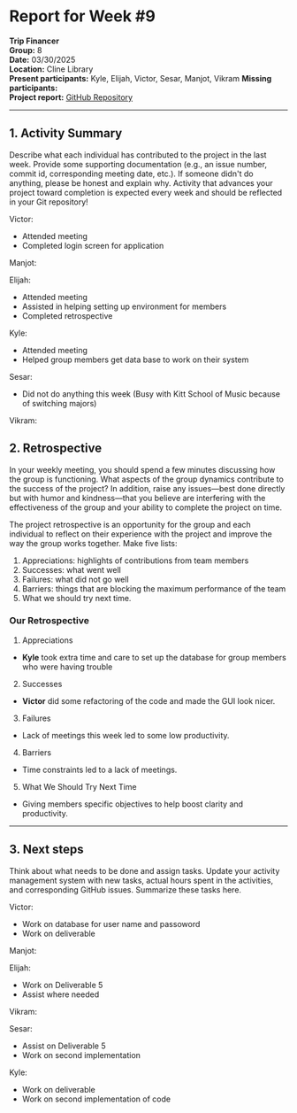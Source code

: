 # Report for Week #9

**Trip Financer**  
**Group:** 8  
**Date:** 03/30/2025  
**Location:** Cline Library  
**Present participants:**   Kyle, Elijah, Victor, Sesar, Manjot, Vikram
**Missing participants:**   
**Project report:** [GitHub Repository](https://github.com/sesartrumpet/cs386-pennypilot.git)  

---

## 1. Activity Summary
Describe what each individual has contributed to the project in the last week.  Provide some supporting documentation (e.g., an issue number, commit id, corresponding meeting date, etc.).  If someone didn't do anything, please be honest and explain why. Activity that advances your project toward completion is expected every week and should be reflected in your Git repository!

Victor:  
- Attended meeting
- Completed login screen for application

Manjot:   

Elijah:  
- Attended meeting
- Assisted in helping setting up environment for members
- Completed retrospective

Kyle:  
- Attended meeting
- Helped group members get data base to work on their system

Sesar:  
- Did not do anything this week (Busy with Kitt School of Music because of switching majors)

Vikram:



## 2. Retrospective
In your weekly meeting, you should spend a few minutes discussing how the group is functioning. What aspects of the group dynamics contribute to the success of the project? In addition, raise any issues—best done directly but with humor and kindness—that you believe are interfering with the effectiveness of the group and your ability to complete the project on time.

The project retrospective is an opportunity for the group and each individual to reflect on their experience with the project and improve the way the group works together. Make five lists:

1. Appreciations: highlights of contributions from team members
2. Successes: what went well
3. Failures: what did not go well
4. Barriers: things that are blocking the maximum performance of the team
5. What we should try next time.

### Our Retrospective
1. Appreciations
- **Kyle** took extra time and care to set up the database for group members who were having trouble

2. Successes
- **Victor** did some refactoring of the code and made the GUI look nicer.

3. Failures
- Lack of meetings this week led to some low productivity.

4. Barriers
- Time constraints led to a lack of meetings.

5. What We Should Try Next Time
- Giving members specific objectives to help boost clarity and productivity.

---

## 3. Next steps
Think about what needs to be done and assign tasks. Update your activity management system with new tasks, actual hours spent in the activities, and corresponding GitHub issues.  Summarize these tasks here.

Victor:  
- Work on database for user name and passoword 
- Work on deliverable

Manjot:   



Elijah:  
- Work on Deliverable 5
- Assist where needed

Vikram:  


Sesar:  
- Assist on Deliverable 5
- Work on second implementation

Kyle:  
- Work on deliverable
- Work on second implementation of code